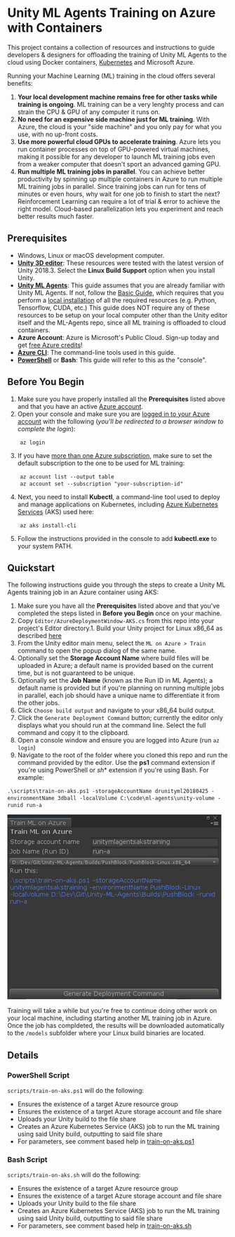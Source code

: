 # Unity ML Agents Training on Azure with Containers
This project contains a collection of resources and instructions to guide developers & designers for offloading the training of Unity ML Agents to the cloud using Docker containers, [Kubernetes](https://docs.microsoft.com/en-us/azure/aks/) and Microsoft Azure.

Running your Machine Learning (ML) training in the cloud offers several benefits:

1. **Your local development machine remains free for other tasks while training is ongoing**. ML training can be a very lenghty process and can strain the CPU & GPU of any computer it runs on.
2. **No need for an expensive side machine just for ML training**. With Azure, the cloud is your "side machine" and you only pay for what you use, with no up-front costs.
3. **Use more powerful cloud GPUs to accelerate training**. Azure lets you run container processes on top of GPU-powered virtual machines, making it possible for any developer to launch ML training jobs even from a weaker computer that doesn't sport an advanced gaming GPU.
4. **Run multiple ML training jobs in parallel**. You can achieve better productivity by spinning up multiple containers in Azure to run multiple ML training jobs in parallel. Since training jobs can run for tens of minutes or even hours, why wait for one job to finish to start the next? Reinforcement Learning can require a lot of trial & error to achieve the right model. Cloud-based parallelization lets you experiment and reach better results much faster.

## Prerequisites
- Windows, Linux or macOS development computer.
- **[Unity 3D editor](https://unity3d.com/get-unity)**: These resources were tested with the latest version of Unity 2018.3. Select the **Linux Build Support** option when you install Unity.
- **[Unity ML Agents](https://github.com/Unity-Technologies/ml-agents)**: This guide assumes that you are already familiar with Unity ML Agents. If not, follow the [Basic Guide](https://github.com/Unity-Technologies/ml-agents/blob/master/docs/Basic-Guide.md), which requires that you perform a [local installation](https://github.com/Unity-Technologies/ml-agents/blob/master/docs/Installation.md) of all the required resources (e.g. Python, Tensorflow, CUDA, etc.) This guide does NOT require any of these resources to be setup on your local computer other than the Unity editor itself and the ML-Agents repo, since all ML training is offloaded to cloud containers.
- **Azure Account**: Azure is Microsoft's Public Cloud. Sign-up today and get [free Azure credits](https://azure.microsoft.com/Credits/Free)!
- **[Azure CLI](https://docs.microsoft.com/en-us/cli/azure/install-azure-cli?view=azure-cli-latest)**: The command-line tools used in this guide.
- **[PowerShell](https://github.com/powershell/powershell#get-powershell)** or **Bash**: This guide will refer to this as the "console".

## Before You Begin
1. Make sure you have properly installed all the **Prerequisites** listed above and that you have an active [Azure account](https://azure.microsoft.com/Credits/Free).
2. Open your console and make sure you are [logged in to your Azure account](https://docs.microsoft.com/en-us/cli/azure/authenticate-azure-cli?view=azure-cli-latest) with the following (*you'll be redirected to a browser window to complete the login*):
~~~
    az login
~~~
3. If you have [more than one Azure subscription](https://docs.microsoft.com/en-us/cli/azure/manage-azure-subscriptions-azure-cli?view=azure-cli-latest), make sure to set the default subscription to the one to be used for ML training:
~~~
    az account list --output table
    az account set --subscription "your-subscription-id"
~~~
4. Next, you need to install **Kubectl**, a command-line tool used to deploy and manage applications on Kubernetes, including [Azure Kubernetes Services](https://docs.microsoft.com/en-us/azure/aks/) (AKS) used here:
~~~
    az aks install-cli
~~~
5. Follow the instructions provided in the console to add **kubectl.exe** to your system PATH.

## Quickstart
The following instructions guide you through the steps to create a Unity ML Agents training job in an Azure container using AKS:
1. Make sure you have all the **Prerequisites** listed above and that you've completed the steps listed in **Before you Begin** once on your machine.
1. Copy `Editor/AzureDeploymentWindow-AKS.cs` from this repo into your project's Editor directory.1. Build your Unity project for Linux x86_64 as described [here](https://github.com/Unity-Technologies/ml-agents/blob/master/docs/Using-Docker.md)
1. From the Unity editor main menu, select the `ML on Azure > Train` command to open the popup dialog of the same name.
1. Optionally set the **Storage Account Name** where build files will be uploaded in Azure; a default name is provided based on the current time, but is not guaranteed to be unique.
1. Optionally set the **Job Name** (known as the Run ID in ML Agents); a default name is provided but if you're planning on running multiple jobs in parallel, each job should have a unique name to differentiate it from the other jobs.
1. Click `Choose build output` and navigate to your x86_64 build output.
1. Click the `Generate Deployment Command` button; currently the editor only displays what you should run at the command line. Select the full command and copy it to the clipboard.
1. Open a console window and ensure you are logged into Azure (run `az login`)
1. Navigate to the root of the folder where you cloned this repo and run the command provided by the editor. Use the **ps1** command extension if you're using PowerShell or *sh** extension if you're using Bash. For example: 
~~~
.\scripts\train-on-aks.ps1 -storageAccountName drunityml20180425 -environmentName 3dball -localVolume C:\code\ml-agents\unity-volume -runid run-a 
~~~
![Train ML on Azure Screenshot](Screenshots/MLonAzureTrainingDialog.png)

Training will take a while but you're free to continue doing other work on your local machine, including starting another ML training job in Azure. Once the job has compldeted, the results will be downloaded automatically to the `/models` subfolder where your Linux build binaries are located.

## Details

### PowerShell Script
`scripts/train-on-aks.ps1` will do the following:
- Ensures the existence of a target Azure resource group
- Ensures the existence of a target Azure storage account and file share
- Uploads your Unity build to the file share
- Creates an Azure Kubernetes Service (AKS) job to run the ML training using said Unity build, outputting to said file share
- For parameters, see comment based help in [train-on-aks.ps1](./scripts/train-on-aks.ps1)

### Bash Script
`scripts/train-on-aks.sh` will do the following:
- Ensures the existence of a target Azure resource group
- Ensures the existence of a target Azure storage account and file share
- Uploads your Unity build to the file share
- Creates an Azure Kubernetes Service (AKS) job to run the ML training using said Unity build, outputting to said file share
- For parameters, see comment based help in [train-on-aks.sh](./scripts/train-on-aks.sh)
